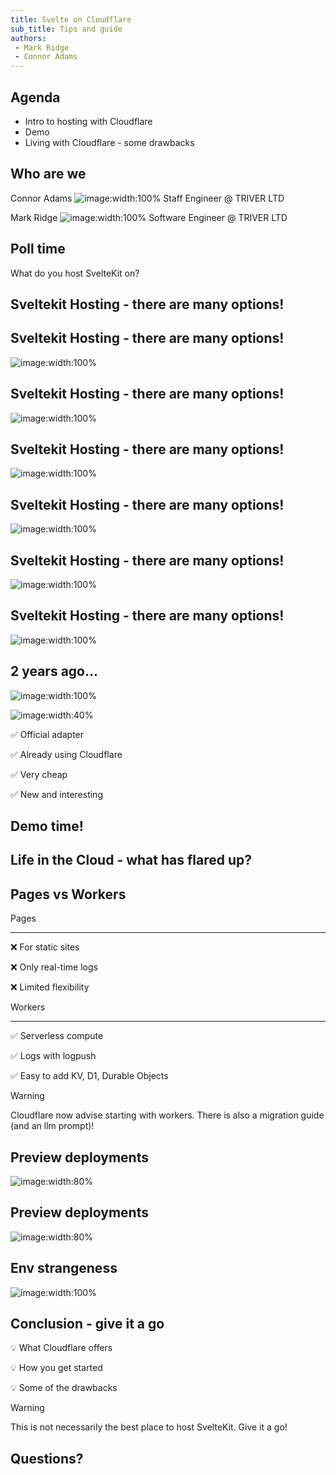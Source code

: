 ```yaml
---
title: Svelte on Cloudflare
sub_title: Tips and guide
authors: 
 - Mark Ridge
 - Connor Adams
---
```

Agenda 
---
<!-- incremental_lists: true -->
<!-- list_item_newlines: 3 -->
- Intro to hosting with Cloudflare
- Demo
- Living with Cloudflare - some drawbacks
<!-- end_slide -->

Who are we
---

<!-- column_layout: [1, 1] -->
<!-- column: 0 -->
<!-- alignment: center -->
Connor Adams
![image:width:100%](images/connorads.jpg)
Staff Engineer @ TRIVER LTD
<!-- column: 1 -->
Mark Ridge
![image:width:100%](images/mark-profile.jpeg)
Software Engineer @ TRIVER LTD
<!-- end_slide -->
Poll time
---
<!-- jump_to_middle -->
<!-- alignment: center -->
What do you host SvelteKit on?
<!-- end_slide -->
Sveltekit Hosting - there are many options!
---
<!-- end_slide -->
Sveltekit Hosting - there are many options!
---
<!-- alignment: center -->
![image:width:100%](images/mash-1.png)
<!-- end_slide -->
Sveltekit Hosting - there are many options!
---
<!-- alignment: center -->
![image:width:100%](images/mash-2.png)
<!-- end_slide -->
Sveltekit Hosting - there are many options!
---
<!-- alignment: center -->
![image:width:100%](images/mash-3.png)
<!-- end_slide -->
Sveltekit Hosting - there are many options!
---
<!-- alignment: center -->
![image:width:100%](images/mash-4.png)
<!-- end_slide -->
Sveltekit Hosting - there are many options!
---
<!-- alignment: center -->
![image:width:100%](images/cloudflare-logo.png)
<!-- end_slide -->
Sveltekit Hosting - there are many options!
---
<!-- alignment: center -->
![image:width:100%](images/cloudflare-why.png)
<!-- end_slide -->
<!-- jump_to_middle -->
2 years ago...
---
<!-- end_slide -->
![image:width:100%](images/triver-demo.gif)
<!-- end_slide -->
![image:width:40%](images/cloudflare-logo.png)
<!-- alignment: center -->
<!-- column_layout: [1, 1] -->
<!-- column: 0 -->
✅ Official adapter
<!-- pause -->
<!-- new_line -->
✅ Already using Cloudflare
<!-- pause -->
<!-- column: 1 -->
✅ Very cheap
<!-- pause -->
<!-- new_line -->
✅ New and interesting
<!-- end_slide -->
<!-- jump_to_middle -->
Demo time!
---
<!-- end_slide -->
<!-- jump_to_middle -->
Life in the Cloud - what has flared up?
---
<!-- end_slide -->
Pages vs Workers
---
<!-- alignment: center -->
<!-- column_layout: [10, 1, 10] -->
<!-- column: 0 -->
Pages
***
❌ For static sites
<!-- new_line -->
❌ Only real-time logs
<!-- new_line -->
❌ Limited flexibility
<!-- column: 2 -->
Workers
***
✅ Serverless compute
<!-- new_line -->
✅ Logs with logpush
<!-- new_line -->
✅ Easy to add KV, D1, Durable Objects
<!-- pause -->
<!-- reset_layout -->
<!-- alignment: center -->
<!-- new_lines: 1 -->
> [!warning]
> Cloudflare now advise starting with workers. There is also a migration guide (and an llm prompt)!
<!-- end_slide -->
Preview deployments
---
![image:width:80%](images/previews.png)
<!-- end_slide -->
Preview deployments
---
![image:width:80%](images/testing-1,2,3,4.jpg)
<!-- end_slide -->
Env strangeness
---
![image:width:100%](images/env-strangeness.png)
<!-- end_slide -->
Conclusion - give it a go
---
<!-- pause -->
<!-- incremental_lists: true -->
💡 What Cloudflare offers 
<!-- new_line -->

<!-- pause -->
💡 How you get started 
<!-- new_line -->

<!-- pause -->
💡 Some of the drawbacks

<!-- pause -->
<!-- jump_to_middle -->
<!-- new_lines: 3 -->
> [!warning]
> This is not necessarily the best place to host SvelteKit. 
> Give it a go!
<!-- end_slide -->
<!-- jump_to_middle -->
Questions?
---